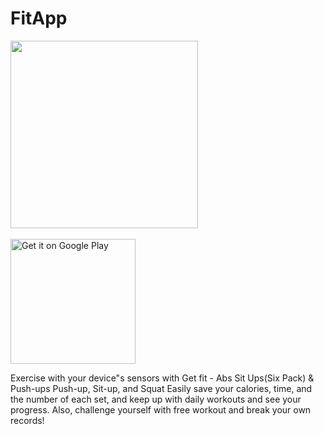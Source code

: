 # FitApp

<img src = "https://play-lh.googleusercontent.com/ZRIOTtga1D59lIm529b8v1EBAIBHKt7ZFkVgyx8Nu9NWPsI6-Cnvk-FLqB3liNseNBFQ=s360-rw" width = "300"><br><br>
<a href='https://play.google.com/store/apps/details?id=com.panda.app.fitapp&hl=en'><img alt='Get it on Google Play' src='https://play.google.com/intl/en_us/badges/images/generic/en_badge_web_generic.png' width="200"/></a>

Exercise with your device"s sensors with Get fit - Abs Sit Ups(Six Pack) & Push-ups Push-up, Sit-up, and Squat
Easily save your calories, time, and the number of each set, and keep up with daily workouts and see your progress. Also, challenge yourself with free workout and break your own records!
